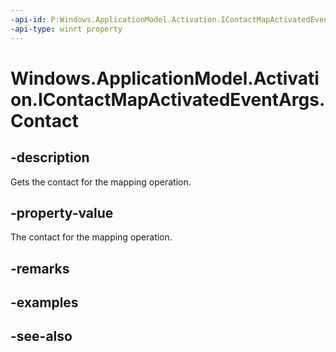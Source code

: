 ----api-id: P:Windows.ApplicationModel.Activation.IContactMapActivatedEventArgs.Contact
-api-type: winrt property
---<!-- Property syntaxpublic Windows.ApplicationModel.Contacts.Contact Contact { get; }--># Windows.ApplicationModel.Activation.IContactMapActivatedEventArgs.Contact## -descriptionGets the contact for the mapping operation.## -property-valueThe contact for the mapping operation.## -remarks## -examples## -see-also